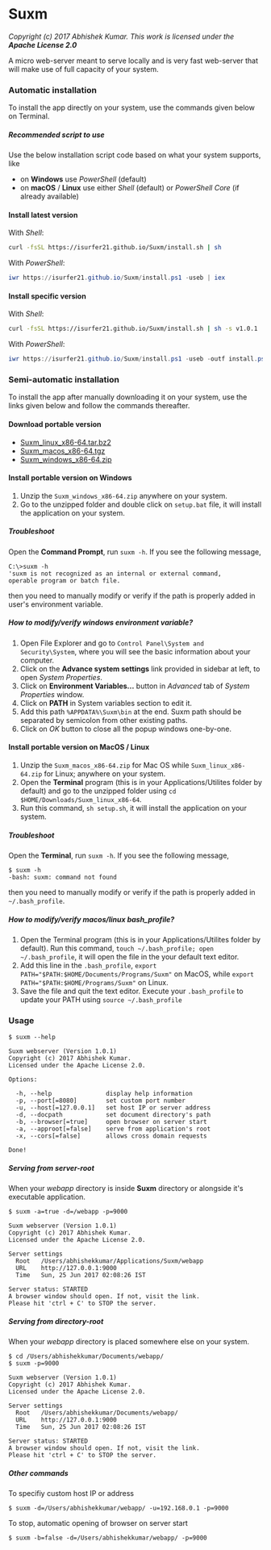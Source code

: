 # Suxm

*Copyright (c) 2017 Abhishek Kumar. This work is licensed under the __Apache License 2.0__*


A micro web-server meant to serve locally and is very fast web-server that will make use of full capacity of your system. 

### Automatic installation
To install the app directly on your system, use the commands given below on Terminal.

##### Recommended script to use
Use the below installation script code based on what your system supports, like

- on **Windows** use *PowerShell* (default)
- on **macOS** / **Linux** use either *Shell* (default) or *PowerShell Core* (if already available)

#### Install latest version

With *Shell*:

```bash
curl -fsSL https://isurfer21.github.io/Suxm/install.sh | sh
```

With *PowerShell*:

```powershell
iwr https://isurfer21.github.io/Suxm/install.ps1 -useb | iex
```

#### Install specific version

With *Shell*:

```bash
curl -fsSL https://isurfer21.github.io/Suxm/install.sh | sh -s v1.0.1
```

With *PowerShell*:

```powershell
iwr https://isurfer21.github.io/Suxm/install.ps1 -useb -outf install.ps1; .\install.ps1 v1.0.1
```

### Semi-automatic installation
To install the app after manually downloading it on your system, use the links given below and follow the commands thereafter.

#### Download portable version
  
- [Suxm\_linux\_x86-64.tar.bz2](https://app.box.com/s/zoeet80oebvzrth4wh38iibdulegvlrb)
- [Suxm\_macos\_x86-64.tgz](https://app.box.com/s/aznzq3g4hu26ayw9u0vhay1kmus52yvb)
- [Suxm\_windows\_x86-64.zip](https://app.box.com/s/e5mf5ujome2ilis25s3hxqs6e0t2rmac)

#### Install portable version on Windows

1. Unzip the `Suxm_windows_x86-64.zip` anywhere on your system.
2. Go to the unzipped folder and double click on `setup.bat` file, it will install the application on your system.

##### Troubleshoot

Open the **Command Prompt**, run `suxm -h`. If you see the following message, 

```
C:\>suxm -h
'suxm is not recognized as an internal or external command, 
operable program or batch file.
``` 

then you need to manually modify or verify if the path is properly added in user's environment variable.

##### How to modify/verify windows environment variable?

1. Open File Explorer and go to `Control Panel\System and Security\System`, where you will see the basic information about your computer.
2. Click on the **Advance system settings** link provided in sidebar at left, to open *System Properties*.
3. Click on **Environment Variables...** button in *Advanced* tab of *System Properties* window. 
4. Click on **PATH** in System variables section to edit it.
5. Add this path `%APPDATA%\Suxm\bin` at the end. Suxm path should be separated by semicolon from other existing paths.
6. Click on *OK* button to close all the popup windows one-by-one.

#### Install portable version on MacOS / Linux

1. Unzip the `Suxm_macos_x86-64.zip` for Mac OS while  `Suxm_linux_x86-64.zip` for Linux; anywhere on your system.
2. Open the **Terminal** program (this is in your Applications/Utilites folder by default) and go to the unzipped folder using `cd $HOME/Downloads/Suxm_linux_x86-64`.
3. Run this command, `sh setup.sh`, it will install the application on your system.

##### Troubleshoot

Open the **Terminal**, run `suxm -h`. If you see the following message, 

```
$ suxm -h
-bash: suxm: command not found
```

then you need to manually modify or verify if the path is properly added in `~/.bash_profile`.

##### How to modify/verify macos/linux bash_profile?

1. Open the Terminal program (this is in your Applications/Utilites folder by default). Run this command, `touch ~/.bash_profile; open ~/.bash_profile`, it will open the file in the your default text editor.
2. Add this line in the `.bash_profile`, `export PATH="$PATH:$HOME/Documents/Programs/Suxm"` on MacOS, while `export PATH="$PATH:$HOME/Programs/Suxm"` on Linux.
3. Save the file and quit the text editor. Execute your `.bash_profile` to update your PATH using `source ~/.bash_profile`

### Usage

```
$ suxm --help

Suxm webserver (Version 1.0.1) 
Copyright (c) 2017 Abhishek Kumar.
Licensed under the Apache License 2.0.

Options:

  -h, --help               display help information
  -p, --port[=8080]        set custom port number
  -u, --host[=127.0.0.1]   set host IP or server address
  -d, --docpath            set document directory's path
  -b, --browser[=true]     open browser on server start
  -a, --approot[=false]    serve from application's root
  -x, --cors[=false]       allows cross domain requests

Done!

```

##### Serving from server-root

When your *webapp* directory is inside **Suxm** directory or alongside it's executable application.

```
$ suxm -a=true -d=/webapp -p=9000

Suxm webserver (Version 1.0.1) 
Copyright (c) 2017 Abhishek Kumar.
Licensed under the Apache License 2.0.

Server settings 
  Root   /Users/abhishekkumar/Applications/Suxm/webapp
  URL    http://127.0.0.1:9000 
  Time   Sun, 25 Jun 2017 02:08:26 IST

Server status: STARTED
A browser window should open. If not, visit the link.
Please hit 'ctrl + C' to STOP the server.
```

##### Serving from directory-root

When your *webapp* directory is placed somewhere else on your system. 

```
$ cd /Users/abhishekkumar/Documents/webapp/
$ suxm -p=9000

Suxm webserver (Version 1.0.1) 
Copyright (c) 2017 Abhishek Kumar.
Licensed under the Apache License 2.0.

Server settings 
  Root   /Users/abhishekkumar/Documents/webapp/ 
  URL    http://127.0.0.1:9000 
  Time   Sun, 25 Jun 2017 02:08:26 IST

Server status: STARTED
A browser window should open. If not, visit the link.
Please hit 'ctrl + C' to STOP the server.
```

##### Other commands

To specifiy custom host IP or address

```
$ suxm -d=/Users/abhishekkumar/webapp/ -u=192.168.0.1 -p=9000
```

To stop, automatic opening of browser on server start

```
$ suxm -b=false -d=/Users/abhishekkumar/webapp/ -p=9000
```
